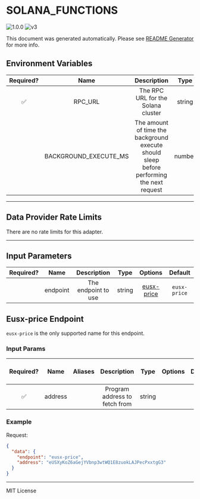 # SOLANA_FUNCTIONS

![1.0.0](https://img.shields.io/github/package-json/v/smartcontractkit/external-adapters-js?filename=packages/sources/solana-functions/package.json) ![v3](https://img.shields.io/badge/framework%20version-v3-blueviolet)

This document was generated automatically. Please see [README Generator](../../scripts#readme-generator) for more info.

## Environment Variables

| Required? |         Name          |                                        Description                                        |  Type  | Options | Default |
| :-------: | :-------------------: | :---------------------------------------------------------------------------------------: | :----: | :-----: | :-----: |
|    ✅     |        RPC_URL        |                            The RPC URL for the Solana cluster                             | string |         |         |
|           | BACKGROUND_EXECUTE_MS | The amount of time the background execute should sleep before performing the next request | number |         | `1000`  |

---

## Data Provider Rate Limits

There are no rate limits for this adapter.

---

## Input Parameters

| Required? |   Name   |     Description     |  Type  |              Options               |   Default    |
| :-------: | :------: | :-----------------: | :----: | :--------------------------------: | :----------: |
|           | endpoint | The endpoint to use | string | [eusx-price](#eusx-price-endpoint) | `eusx-price` |

## Eusx-price Endpoint

`eusx-price` is the only supported name for this endpoint.

### Input Params

| Required? |  Name   | Aliases |          Description          |  Type  | Options | Default | Depends On | Not Valid With |
| :-------: | :-----: | :-----: | :---------------------------: | :----: | :-----: | :-----: | :--------: | :------------: |
|    ✅     | address |         | Program address to fetch from | string |         |         |            |                |

### Example

Request:

```json
{
  "data": {
    "endpoint": "eusx-price",
    "address": "eUSXyKoZ6aGejYVbnp3wtWQ1E8zuokLAJPecPxxtgG3"
  }
}
```

---

MIT License
